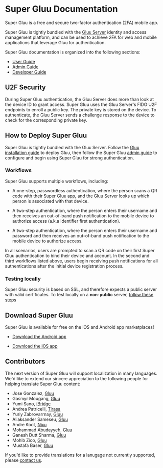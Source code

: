 # Super Gluu Documentation
Super Gluu is a free and secure two-factor authentication (2FA) mobile app. 

Super Gluu is tightly bundled with the [Gluu Server](https://gluu.org/gluu-server) identity and access management platform, and can be used to achieve 2FA for web and mobile applications that leverage Gluu for authentication.

Super Gluu documentation is organized into the following sections:

- [User Guide](./user-guide/index.md)
- [Admin Guide](./admin-guide/index.md)
- [Developer Guide](./developer-guide/index.md)

## U2F Security
During Super Gluu authentication, the Gluu Server does more than look at the device ID to grant access. Super Gluu uses the Gluu Server's FIDO U2F endpoints to enroll a public key. The private key is stored on the device. To authenticate, the Gluu Server sends a challenge response to the device to check for the corresponding private key.

## How to Deploy Super Gluu 
Super Gluu is tightly bundled with the Gluu Server. Follow the [Gluu installation guide](https://gluu.org/docs/ce/installation-guide/) to deploy Gluu, then follow the Super Gluu [admin guide](https://gluu.org/docs/ce/authn-guide/supergluu/) to configure and begin using Super Gluu for strong authentication.

### Workflows
Super Gluu supports multiple workflows, including: 

- A one-step, passwordless authentication, where the person scans a QR code with their Super Gluu app, and the Gluu Server looks up which person is associated with that device. 

- A two-step authentication, where the person enters their username and then receives an out-of-band push notification to the mobile device to authorize access (a.k.a identifier first authentication).

- A two-step authentication, where the person enters their username and password and then receives an out-of-band push notification to the mobile device to authorize access.   

In all scenarios, users are prompted to scan a QR code on their first Super Gluu authentication to bind their device and account. In the second and third workflows listed above, users begin receiving push notifications for all authentications after the initial device registration process. 

### Testing locally 

Super Gluu security is based on SSL, and therefore expects a public server with valid certificates. To test locally on a **non-public** server, [follow these steps](./developer-guide/index.md#testing-locally)

## Download Super Gluu		
Super Gluu is available for free on the iOS and Android app marketplaces! 

 - [Download the Android app](https://play.google.com/store/apps/details?id=gluu.org.super.gluu)

 - [Download the iOS app](https://itunes.apple.com/us/app/super-gluu/id1093479646?ls=1&mt=8)

## Contributors 

The next version of Super Gluu will support localization in many languages. We'd like to extend our sincere appreciation to the following people for helping translate Super Gluu content:

- Jose Gonzalez, [Gluu](https://gluu.org)
- Gasmyr Mougang, [Gluu](https://gluu.org)
- Yumi Sano, [iBridge](https://ibrdg.co.jp/)
- Andrea Patricelli, [Tirasa](https://www.tirasa.net/)
- Yuriy Zabrovarrnay, [Gluu](https://gluu.org)
- Aliaksander Sameseu, [Gluu](https://gluu.org)
- Andre Koot, [Nixu](https://nixu.com)
- Mohammad Abudayyeh, [Gluu](https://gluu.org)
- Ganesh Dutt Sharma, [Gluu](https://gluu.org)
- Mohib Zico, [Gluu](https://gluu.org)
- Mustafa Baser, [Gluu](https://gluu.org)

If you'd like to provide translations for a lanugage not currently supported, please [contact us](https://gluu.org/contact).
